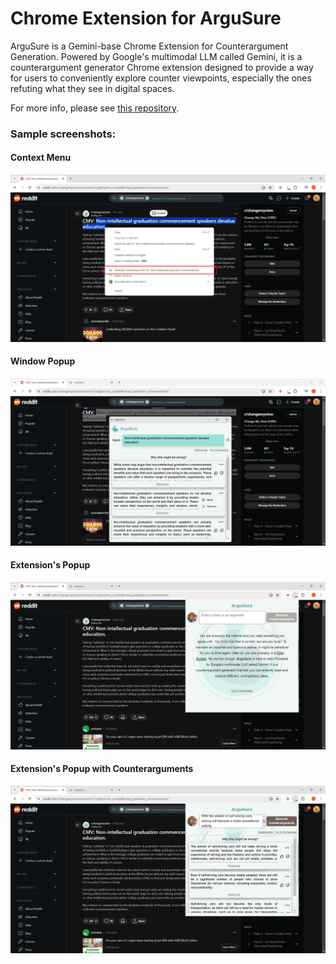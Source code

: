 # Chrome Extension for ArguSure

ArguSure is a Gemini-base Chrome Extension for Counterargument Generation. Powered by Google's multimodal LLM called Gemini, it is a counterargument generator Chrome extension designed to provide a way for users to conveniently explore counter viewpoints, especially the ones refuting what they see in digital spaces.

For more info, please see [this repository](https://github.com/cj-mm/ArguSure).

### Sample screenshots:

#### Context Menu

![Context Menu](screenshots/context_menu.png)

#### Window Popup

![Window Popup](screenshots/window_popup_w_counterargs.png)

#### Extension's Popup

![Extension's Popup](screenshots/extension_popup.png)

#### Extension's Popup with Counterarguments

![Extension's Popup with Counterarguments](screenshots/extension_popup_w_counterargs.png)
